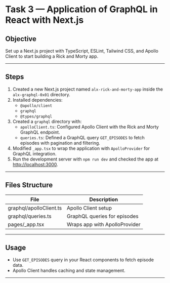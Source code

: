 # Task 3 — Application of GraphQL in React with Next.js

## Objective

Set up a Next.js project with TypeScript, ESLint, Tailwind CSS, and Apollo Client to start building a Rick and Morty app.

---

## Steps

1. Created a new Next.js project named `alx-rick-and-morty-app` inside the `alx-graphql-0x01` directory.
2. Installed dependencies:
   - `@apollo/client`
   - `graphql`
   - `@types/graphql`
3. Created a `graphql` directory with:
   - `apolloClient.ts`: Configured Apollo Client with the Rick and Morty GraphQL endpoint.
   - `queries.ts`: Defined a GraphQL query `GET_EPISODES` to fetch episodes with pagination and filtering.
4. Modified `_app.tsx` to wrap the application with `ApolloProvider` for GraphQL integration.
5. Run the development server with `npm run dev` and checked the app at [http://localhost:3000](http://localhost:3000).

---

## Files Structure

| File                    | Description                   |
| ----------------------- | ----------------------------- |
| graphql/apolloClient.ts | Apollo Client setup           |
| graphql/queries.ts      | GraphQL queries for episodes  |
| pages/\_app.tsx         | Wraps app with ApolloProvider |

---

## Usage

- Use `GET_EPISODES` query in your React components to fetch episode data.
- Apollo Client handles caching and state management.

---
